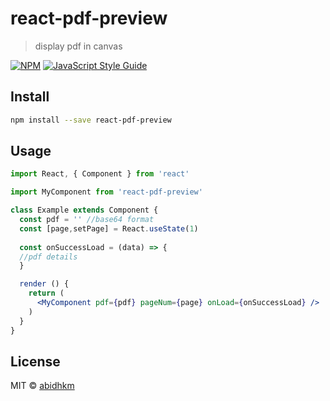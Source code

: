 # react-pdf-preview

> display pdf in canvas

[![NPM](https://img.shields.io/npm/v/react-pdf-preview.svg)](https://www.npmjs.com/package/react-pdf-preview) [![JavaScript Style Guide](https://img.shields.io/badge/code_style-standard-brightgreen.svg)](https://standardjs.com)

## Install

```bash
npm install --save react-pdf-preview
```

## Usage

```jsx
import React, { Component } from 'react'

import MyComponent from 'react-pdf-preview'

class Example extends Component {
  const pdf = '' //base64 format
  const [page,setPage] = React.useState(1)
  
  const onSuccessLoad = (data) => {
  //pdf details
  }

  render () {
    return (
      <MyComponent pdf={pdf} pageNum={page} onLoad={onSuccessLoad} />
    )
  }
}
```

## License

MIT © [abidhkm](https://github.com/abidhkm)
